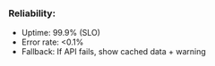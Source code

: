 ### **Reliability:**

- Uptime: 99.9% (SLO)
- Error rate: <0.1%
- Fallback: If API fails, show cached data + warning
